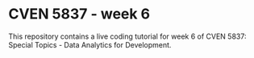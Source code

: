 # CVEN 5837 - week 6

This repository contains a live coding tutorial for week 6 of CVEN 5837: Special Topics - Data Analytics for Development. 
